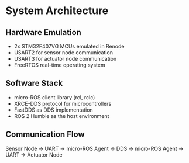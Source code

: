 # System Architecture

## Hardware Emulation
- 2x STM32F407VG MCUs emulated in Renode
- USART2 for sensor node communication  
- USART3 for actuator node communication
- FreeRTOS real-time operating system

## Software Stack
- micro-ROS client library (rcl, rclc)
- XRCE-DDS protocol for microcontrollers
- FastDDS as DDS implementation
- ROS 2 Humble as the host environment

## Communication Flow
Sensor Node → UART → micro-ROS Agent → DDS → micro-ROS Agent → UART → Actuator Node
